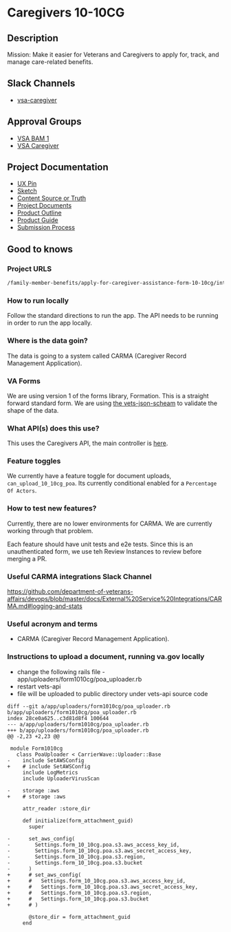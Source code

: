 # Caregivers 10-10CG

## Description

Mission: Make it easier for Veterans and Caregivers to apply for, track, and manage care-related benefits.

## Slack Channels

- [vsa-caregiver](https://slack.com/app_redirect?channel=CMJ2V70UV)

## Approval Groups

- [VSA BAM 1](https://github.com/orgs/department-of-veterans-affairs/teams/vsa-bam-1-frontend)
- [VSA Caregiver](https://github.com/orgs/department-of-veterans-affairs/teams/vsa-caregiver-frontend)

## Project Documentation

- [UX Pin](https://preview.uxpin.com/3bf6496017f55041a94c2cfc8009c35dad5a79f2#/pages/137666459/simulate/sitemap?mode=i)
- [Sketch](https://www.sketch.com/s/5a676881-7aa8-4054-9b6e-34d86ced43d8)
- [Content Source or Truth](https://github.com/department-of-veterans-affairs/va.gov-team/blob/master/products/caregivers/1010cg-mvp/10-10CG-application-copy.md)
- [Project Documents](https://github.com/department-of-veterans-affairs/va.gov-team/tree/master/products/caregivers)
- [Product Outline](https://github.com/department-of-veterans-affairs/va.gov-team/blob/master/teams/vsa/teams/caregiver/product-outline.md)
- [Product Guide](https://github.com/department-of-veterans-affairs/va.gov-team/blob/master/teams/vsa/teams/caregiver/Online-10-10CG-Product-Guide-Updated-05.26.2021.docx)
- [Submission Process](https://github.com/department-of-veterans-affairs/va.gov-team/blob/master/products/caregivers/ux-capture/future.md)

## Good to knows

### Project URLS

``` markdown
/family-member-benefits/apply-for-caregiver-assistance-form-10-10cg/introduction
```

### How to run locally

Follow the standard directions to run the app. The API needs to be running in order to run the app locally.

### Where is the data goin?

The data is going to a system called CARMA (Caregiver Record Management Application).

### VA Forms

We are using version 1 of the forms library, Formation. This is a straight forward standard form. We are using [the vets-json-scheam](https://github.com/department-of-veterans-affairs/vets-json-schema) to validate the shape of the data.  

### What API(s) does this use?

This uses the Caregivers API, the main controller is [here](https://github.com/department-of-veterans-affairs/vets-api/blob/master/app/controllers/v0/caregivers_assistance_claims_controller.rb).

### Feature toggles

We currently have a feature toggle for document uploads, `can_upload_10_10cg_poa`. Its currently conditional enabled for a `Percentage Of Actors`.

### How to test new features?

Currently, there are no lower environments for CARMA. We are currently working through that problem.

Each feature should have unit tests and e2e tests. Since this is an unauthenticated form, we use teh Review Instances to review before merging a PR.

### Useful CARMA integrations Slack Channel

<https://github.com/department-of-veterans-affairs/devops/blob/master/docs/External%20Service%20Integrations/CARMA.md#logging-and-stats>

### Useful acronym and terms

- CARMA (Caregiver Record Management Application).

### Instructions to upload a document, running va.gov locally
* change the following rails file - app/uploaders/form1010cg/poa_uploader.rb
* restart vets-api
* file will be uploaded to public directory under vets-api source code

```
diff --git a/app/uploaders/form1010cg/poa_uploader.rb b/app/uploaders/form1010cg/poa_uploader.rb
index 28ce0a625..c3d81d8f4 100644
--- a/app/uploaders/form1010cg/poa_uploader.rb
+++ b/app/uploaders/form1010cg/poa_uploader.rb
@@ -2,23 +2,23 @@
 
 module Form1010cg
   class PoaUploader < CarrierWave::Uploader::Base
-    include SetAWSConfig
+    # include SetAWSConfig
     include LogMetrics
     include UploaderVirusScan
 
-    storage :aws
+    # storage :aws
 
     attr_reader :store_dir
 
     def initialize(form_attachment_guid)
       super
 
-      set_aws_config(
-        Settings.form_10_10cg.poa.s3.aws_access_key_id,
-        Settings.form_10_10cg.poa.s3.aws_secret_access_key,
-        Settings.form_10_10cg.poa.s3.region,
-        Settings.form_10_10cg.poa.s3.bucket
-      )
+      # set_aws_config(
+      #   Settings.form_10_10cg.poa.s3.aws_access_key_id,
+      #   Settings.form_10_10cg.poa.s3.aws_secret_access_key,
+      #   Settings.form_10_10cg.poa.s3.region,
+      #   Settings.form_10_10cg.poa.s3.bucket
+      # )
 
       @store_dir = form_attachment_guid
     end 
```

